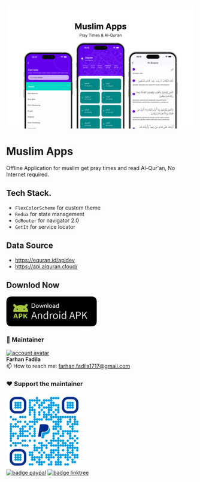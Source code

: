 ## [![cover][]][repo]

# Muslim Apps

Offline Application for muslim get pray times and read Al-Qur'an, No Internet required.

## Tech Stack.

- `FlexColorScheme` for custom theme
- `Redux` for state management
- `GoRouter` for navigator 2.0
- `GetIt` for service locator

## Data Source

- https://equran.id/apidev
- https://api.alquran.cloud/

## Downlod Now

<a href="https://drive.google.com/drive/folders/1_TLqWXif1ts8Mk443yImrFUdvJCjmILr?usp=sharing" target = "blank">
  <img src="https://raw.githubusercontent.com/farhanfadila1717/muslim_apps/main/display/download_android.png" alt="Android Download" height="80"/>
</a>

### 🚧 Maintainer

[![account avatar][]][github account] <br>
**Farhan Fadila** <br>
📫 How to reach me: farhan.fadila1717@gmail.com

### ❤️ Support the maintainer

[![qr-paypal][]][paypal account]<br>
[![badge paypal][]][paypal account] [![badge linktree][]][linktree account]

[cover]: https://raw.githubusercontent.com/farhanfadila1717/muslim_apps/main/display/muslim_apps_cover.png
[repo]: https://github.com/farhanfadila1717/muslim_apps
[flutter]: https://img.shields.io/badge/Platform-Flutter-02569B?logo=flutter
[web flutter]: https://flutter.dev
[account avatar]: https://avatars.githubusercontent.com/u/43161050?s=80
[github account]: https://github.com/farhanfadila1717
[badge linktree]: https://img.shields.io/badge/Donate-farhanfadila-orange
[linktree account]: https://linktr.ee/farhanfadila
[badge paypal]: https://img.shields.io/badge/Donate-PayPal-00457C?logo=paypal
[paypal account]: https://www.paypal.me/farhanfadila1717
[stream duration]: https://pub.dev/packages/stream_duration
[qr-paypal]: https://raw.githubusercontent.com/farhanfadila1717/flutter_package/master/display/qr-paypal.png
[raw-slidecountdown]: https://raw.githubusercontent.com/farhanfadila1717/flutter_package/master/display/slide_coutdown/raw_slide_countdown.png
